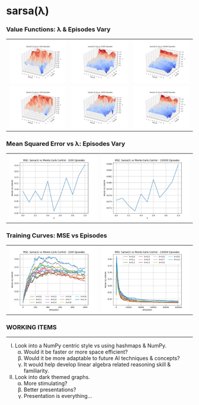 # sarsa(λ)

### __Value Functions: λ & Episodes Vary__
| | | |
|-|-|-|
![1,000 Episodes](./plots/λ-0.0_E-1000.png) | ![100,000 Episodes](./plots/λ-0.0_E-10000.png) | ![100,000 Episodes](./plots/λ-0.0_E-100000.png)
![1,000 Episodes](./plots/λ-1.0_E-1000.png) | ![100,000 Episodes](./plots/λ-1.0_E-10000.png) | ![100,000 Episodes](./plots/λ-1.0_E-100000.png)

### __Mean Squared Error vs λ: Episodes Vary__
| | |
|-|-|
![1,000 Episodes](./plots/mse_vs_λ_sarsaλ_vs_mcControl_e1000.png) | ![100,000 Episodes](./plots/mse_vs_λ_sarsaλ_vs_mcControl_e100000.png)

### __Training Curves: MSE vs Episodes__
| | |
|-|-|
![1,000 Episodes](./plots/mse_vs_e_sarsaλ_vs_mcControl_e1000.png) | ![100,000 Episodes](./plots/mse_vs_e_sarsaλ_vs_mcControl_e100000.png)

### __WORKING ITEMS__
---
<ul style="list-style-type:upper-roman;">
    <li>
        Look into a NumPy centric style vs using hashmaps & NumPy.
        <ol style="list-style-type:lower-greek;">
            <li>
                Would it be faster or more space efficient?
            </li>
            <li>
                Would it be more adaptable to future AI techniques & concepts?
            </li>
            <li>
                It would help develop linear algebra related reasoning skill & familiarity.
            </li>
        </ol >
    </li>
    <li>
        Look into dark themed graphs.
        <ol style="list-style-type:lower-greek;">
            <li>
                More stimulating?
            </li>
            <li>
                Better presentations?
            </li>
            <li>
                Presentation is everything...
            </li>
        </ol >
    </li>
</ul>
